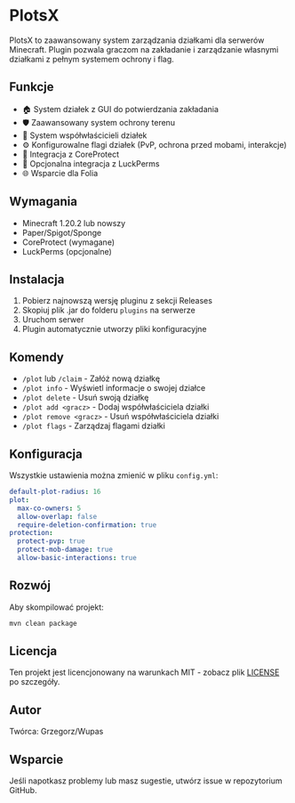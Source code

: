 # PlotsX

PlotsX to zaawansowany system zarządzania działkami dla serwerów Minecraft. Plugin pozwala graczom na zakładanie i zarządzanie własnymi działkami z pełnym systemem ochrony i flag.

## Funkcje

- 🏠 System działek z GUI do potwierdzania zakładania
- 🛡️ Zaawansowany system ochrony terenu
- 👥 System współwłaścicieli działek
- ⚙️ Konfigurowalne flagi działek (PvP, ochrona przed mobami, interakcje)
- 🔄 Integracja z CoreProtect
- 🔑 Opcjonalna integracja z LuckPerms
- 🌐 Wsparcie dla Folia

## Wymagania

- Minecraft 1.20.2 lub nowszy
- Paper/Spigot/Sponge
- CoreProtect (wymagane)
- LuckPerms (opcjonalne)

## Instalacja

1. Pobierz najnowszą wersję pluginu z sekcji Releases
2. Skopiuj plik .jar do folderu `plugins` na serwerze
3. Uruchom serwer
4. Plugin automatycznie utworzy pliki konfiguracyjne

## Komendy

- `/plot` lub `/claim` - Załóż nową działkę
- `/plot info` - Wyświetl informacje o swojej działce
- `/plot delete` - Usuń swoją działkę
- `/plot add <gracz>` - Dodaj współwłaściciela działki
- `/plot remove <gracz>` - Usuń współwłaściciela działki
- `/plot flags` - Zarządzaj flagami działki

## Konfiguracja

Wszystkie ustawienia można zmienić w pliku `config.yml`:

```yaml
default-plot-radius: 16
plot:
  max-co-owners: 5
  allow-overlap: false
  require-deletion-confirmation: true
protection:
  protect-pvp: true
  protect-mob-damage: true
  allow-basic-interactions: true
```

## Rozwój

Aby skompilować projekt:

```bash
mvn clean package
```

## Licencja

Ten projekt jest licencjonowany na warunkach MIT - zobacz plik [LICENSE](LICENSE) po szczegóły.

## Autor

Twórca: Grzegorz/Wupas

## Wsparcie

Jeśli napotkasz problemy lub masz sugestie, utwórz issue w repozytorium GitHub. 